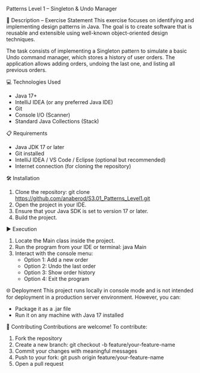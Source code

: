 Patterns Level 1 – Singleton & Undo Manager

📄 Description – Exercise Statement
This exercise focuses on identifying and implementing design patterns in Java. The goal is to create software that is reusable and extensible using well-known object-oriented design techniques.

The task consists of implementing a Singleton pattern to simulate a basic Undo command manager, which stores a history of user orders. The application allows adding orders, undoing the last one, and listing all previous orders.

💻 Technologies Used
- Java 17+
- IntelliJ IDEA (or any preferred Java IDE)
- Git
- Console I/O (Scanner)
- Standard Java Collections (Stack)

📋 Requirements
- Java JDK 17 or later
- Git installed
- IntelliJ IDEA / VS Code / Eclipse (optional but recommended)
- Internet connection (for cloning the repository)

🛠️ Installation
1. Clone the repository:
   git clone https://github.com/anaberod/S3.01_Patterns_Level1.git
2. Open the project in your IDE.
3. Ensure that your Java SDK is set to version 17 or later.
4. Build the project.

▶️ Execution
1. Locate the Main class inside the project.
2. Run the program from your IDE or terminal:
   java Main
3. Interact with the console menu:
    - Option 1: Add a new order
    - Option 2: Undo the last order
    - Option 3: Show order history
    - Option 4: Exit the program

🌐 Deployment
This project runs locally in console mode and is not intended for deployment in a production server environment.
However, you can:
- Package it as a .jar file
- Run it on any machine with Java 17 installed



🤝 Contributing
Contributions are welcome! To contribute:

1. Fork the repository
2. Create a new branch:
   git checkout -b feature/your-feature-name
3. Commit your changes with meaningful messages
4. Push to your fork:
   git push origin feature/your-feature-name
5. Open a pull request
